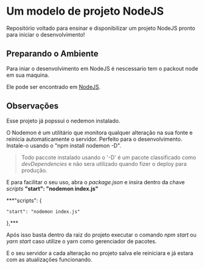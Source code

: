 # Um modelo de projeto NodeJS
Repositório voltado para ensinar e disponibilizar um projeto NodeJS pronto para iniciar o desenvolvimento!


## Preparando o Ambiente
Para iniar o desenvolvimento em NodeJS é nescessario tem o packout node em sua maquina.

Ele pode ser encontrado em [NodeJS](https://nodejs.org/en/).

## Observações
Esse projeto já popssui o nedemon instalado.

O Nodemon é um utilitário que monitora qualquer alteração na sua fonte e reinicia automaticamente o servidor. Perfeito para o desenvolvimento. Instale-o usando o "npm install nodemon -D".

> Todo paccote instalado usando o '-D' é um pacote classificado como *devDependencies* e não sera utilizado quando fizer o deploy para produção.

E para facilitar o seu uso, abra o _package.json_ e insira dentro da chave *scripts* **"start": "nodemon index.js"**

***"scripts": {

    "start": "nodemon index.js"
    
  },***
  
Após isso basta dentro da raiz do projeto executar o comando *npm start* ou *yarn start* caso utilize o yarn como gerenciador de pacotes.

E o seu servidor a cada alteração no projeto salva ele reiniciara e já estara com as atualizações funcionando.
  
